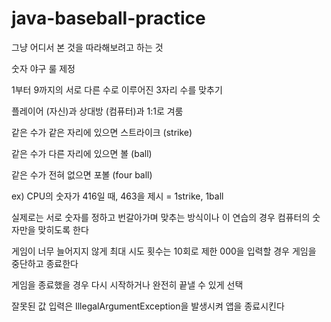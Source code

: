# java-baseball-practice
그냥 어디서 본 것을 따라해보려고 하는 것


숫자 야구 룰 제정

1부터 9까지의 서로 다른 수로 이루어진 3자리 수를 맞추기

플레이어 (자신)과 상대방 (컴퓨터)과 1:1로 겨룸

같은 수가 같은 자리에 있으면 스트라이크 (strike)

같은 수가 다른 자리에 있으면 볼 (ball)

같은 수가 전혀 없으면 포볼 (four ball)

ex) CPU의 숫자가 416일 때, 463을 제시 = 1strike, 1ball

실제로는 서로 숫자를 정하고 번갈아가며 맞추는 방식이나 
이 연습의 경우 컴퓨터의 숫자만을 맞히도록 한다

게임이 너무 늘어지지 않게 최대 시도 횟수는 10회로 제한
000을 입력할 경우 게임을 중단하고 종료한다

게임을 종료했을 경우 다시 시작하거나 완전히 끝낼 수 있게 선택

잘못된 값 입력은 IllegalArgumentException을 발생시켜 앱을 종료시킨다
